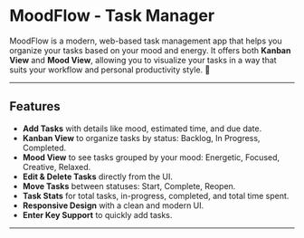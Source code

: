 # MoodFlow - Task Manager

MoodFlow is a modern, web-based task management app that helps you organize your tasks based on your mood and energy. It offers both **Kanban View** and **Mood View**, allowing you to visualize your tasks in a way that suits your workflow and personal productivity style. 🌈

---

## Features

- **Add Tasks** with details like mood, estimated time, and due date.
- **Kanban View** to organize tasks by status: Backlog, In Progress, Completed.
- **Mood View** to see tasks grouped by your mood: Energetic, Focused, Creative, Relaxed.
- **Edit & Delete Tasks** directly from the UI.
- **Move Tasks** between statuses: Start, Complete, Reopen.
- **Task Stats** for total tasks, in-progress, completed, and total time spent.
- **Responsive Design** with a clean and modern UI.
- **Enter Key Support** to quickly add tasks.

---


